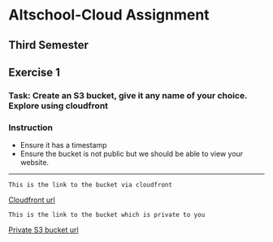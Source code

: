 # Altschool-Cloud Assignment 

## Third Semester

## Exercise 1

### Task: Create an S3 bucket, give it any name of your choice. Explore using cloudfront

### Instruction

- Ensure it has a timestamp
- Ensure the bucket is not public but we should be able to view your website.

---

```
This is the link to the bucket via cloudfront
```

[Cloudfront url](d1uyyxaivplpov.cloudfront.net)

```
This is the link to the bucket which is private to you
```

[Private S3 bucket url](http://seyialtschool-11-11-22.s3-website-us-east-1.amazonaws.com)
